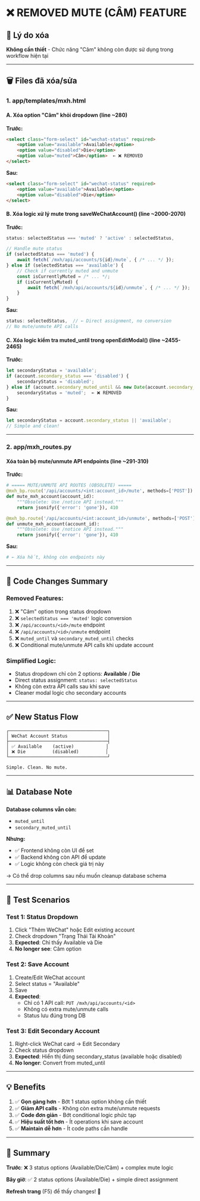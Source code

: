 # ❌ REMOVED MUTE (CÂM) FEATURE

## 🎯 Lý do xóa

**Không cần thiết** - Chức năng "Câm" không còn được sử dụng trong workflow hiện tại

---

## 🗑️ Files đã xóa/sửa

### **1. app/templates/mxh.html**

#### **A. Xóa option "Câm" khỏi dropdown** (line ~280)
**Trước:**
```html
<select class="form-select" id="wechat-status" required>
    <option value="available">Available</option>
    <option value="disabled">Die</option>
    <option value="muted">Câm</option>  ← ❌ REMOVED
</select>
```

**Sau:**
```html
<select class="form-select" id="wechat-status" required>
    <option value="available">Available</option>
    <option value="disabled">Die</option>
</select>
```

#### **B. Xóa logic xử lý mute trong saveWeChatAccount()** (line ~2000-2070)
**Trước:**
```javascript
status: selectedStatus === 'muted' ? 'active' : selectedStatus,

// Handle mute status
if (selectedStatus === 'muted') {
    await fetch(`/mxh/api/accounts/${id}/mute`, { /* ... */ });
} else if (selectedStatus === 'available') {
    // Check if currently muted and unmute
    const isCurrentlyMuted = /* ... */;
    if (isCurrentlyMuted) {
        await fetch(`/mxh/api/accounts/${id}/unmute`, { /* ... */ });
    }
}
```

**Sau:**
```javascript
status: selectedStatus,  // ← Direct assignment, no conversion
// No mute/unmute API calls
```

#### **C. Xóa logic kiểm tra muted_until trong openEditModal()** (line ~2455-2465)
**Trước:**
```javascript
let secondaryStatus = 'available';
if (account.secondary_status === 'disabled') {
    secondaryStatus = 'disabled';
} else if (account.secondary_muted_until && new Date(account.secondary_muted_until) > new Date()) {
    secondaryStatus = 'muted';  ← ❌ REMOVED
}
```

**Sau:**
```javascript
let secondaryStatus = account.secondary_status || 'available';
// Simple and clean!
```

---

### **2. app/mxh_routes.py**

#### **Xóa toàn bộ mute/unmute API endpoints** (line ~291-310)
**Trước:**
```python
# ===== MUTE/UNMUTE API ROUTES (OBSOLETE) =====
@mxh_bp.route('/api/accounts/<int:account_id>/mute', methods=['POST'])
def mute_mxh_account(account_id):
    """Obsolete: Use /notice API instead."""
    return jsonify({'error': 'gone'}), 410

@mxh_bp.route('/api/accounts/<int:account_id>/unmute', methods=['POST'])
def unmute_mxh_account(account_id):
    """Obsolete: Use /notice API instead."""
    return jsonify({'error': 'gone'}), 410
```

**Sau:**
```python
# ← Xóa hết, không còn endpoints này
```

---

## 🔧 Code Changes Summary

### **Removed Features:**
1. ❌ "Câm" option trong status dropdown
2. ❌ `selectedStatus === 'muted'` logic conversion
3. ❌ `/api/accounts/<id>/mute` endpoint
4. ❌ `/api/accounts/<id>/unmute` endpoint
5. ❌ `muted_until` và `secondary_muted_until` checks
6. ❌ Conditional mute/unmute API calls khi update account

### **Simplified Logic:**
- Status dropdown chỉ còn 2 options: **Available** / **Die**
- Direct status assignment: `status: selectedStatus`
- Không còn extra API calls sau khi save
- Cleaner modal logic cho secondary accounts

---

## ✅ New Status Flow

```
┌─────────────────────────────────────┐
│ WeChat Account Status               │
├─────────────────────────────────────┤
│ ✅ Available    (active)            │
│ ❌ Die          (disabled)          │
└─────────────────────────────────────┘

Simple. Clean. No mute.
```

---

## 📊 Database Note

**Database columns vẫn còn:**
- `muted_until`
- `secondary_muted_until`

**Nhưng:**
- ✅ Frontend không còn UI để set
- ✅ Backend không còn API để update
- ✅ Logic không còn check giá trị này

→ Có thể drop columns sau nếu muốn cleanup database schema

---

## 🧪 Test Scenarios

### **Test 1: Status Dropdown**
1. Click "Thêm WeChat" hoặc Edit existing account
2. Check dropdown "Trạng Thái Tài Khoản"
3. **Expected**: Chỉ thấy Available và Die
4. **No longer see**: Câm option

### **Test 2: Save Account**
1. Create/Edit WeChat account
2. Select status = "Available"
3. Save
4. **Expected**: 
   - Chỉ có 1 API call: `PUT /mxh/api/accounts/<id>`
   - Không có extra mute/unmute calls
   - Status lưu đúng trong DB

### **Test 3: Edit Secondary Account**
1. Right-click WeChat card → Edit Secondary
2. Check status dropdown
3. **Expected**: Hiển thị đúng secondary_status (available hoặc disabled)
4. **No longer**: Convert from muted_until

---

## 💡 Benefits

1. ✅ **Gọn gàng hơn** - Bớt 1 status option không cần thiết
2. ✅ **Giảm API calls** - Không còn extra mute/unmute requests
3. ✅ **Code đơn giản** - Bớt conditional logic phức tạp
4. ✅ **Hiệu suất tốt hơn** - Ít operations khi save account
5. ✅ **Maintain dễ hơn** - Ít code paths cần handle

---

## 🎯 Summary

**Trước**: ❌ 3 status options (Available/Die/Câm) + complex mute logic

**Bây giờ**: ✅ 2 status options (Available/Die) + simple direct assignment

**Refresh trang** (F5) để thấy changes! 🚀
